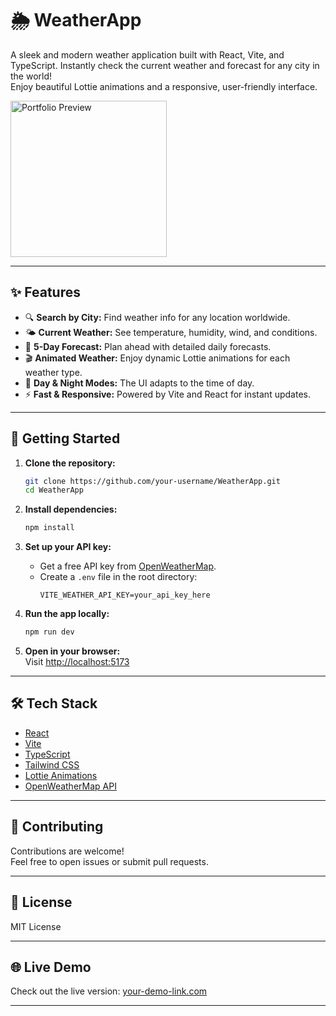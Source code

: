 # 🌦️ WeatherApp

A sleek and modern weather application built with React, Vite, and TypeScript. Instantly check the current weather and forecast for any city in the world!  
Enjoy beautiful Lottie animations and a responsive, user-friendly interface.

<img src="https://raw.githubusercontent.com/Piyush64-bit/Weather-App/master/public/screenreacording.gif" 
             alt="Portfolio Preview" 
             width="250"/>

---

## ✨ Features

- 🔍 **Search by City:** Find weather info for any location worldwide.
- 🌤️ **Current Weather:** See temperature, humidity, wind, and conditions.
- 📅 **5-Day Forecast:** Plan ahead with detailed daily forecasts.
- 🎬 **Animated Weather:** Enjoy dynamic Lottie animations for each weather type.
- 🌙 **Day & Night Modes:** The UI adapts to the time of day.
- ⚡ **Fast & Responsive:** Powered by Vite and React for instant updates.

---

## 🚀 Getting Started

1. **Clone the repository:**
   ```sh
   git clone https://github.com/your-username/WeatherApp.git
   cd WeatherApp
   ```

2. **Install dependencies:**
   ```sh
   npm install
   ```

3. **Set up your API key:**
   - Get a free API key from [OpenWeatherMap](https://openweathermap.org/api).
   - Create a `.env` file in the root directory:
     ```
     VITE_WEATHER_API_KEY=your_api_key_here
     ```

4. **Run the app locally:**
   ```sh
   npm run dev
   ```

5. **Open in your browser:**  
   Visit [http://localhost:5173](http://localhost:5173)

---

## 🛠️ Tech Stack

- [React](https://react.dev/)
- [Vite](https://vitejs.dev/)
- [TypeScript](https://www.typescriptlang.org/)
- [Tailwind CSS](https://tailwindcss.com/)
- [Lottie Animations](https://lottiefiles.com/)
- [OpenWeatherMap API](https://openweathermap.org/api)


---

## 🤝 Contributing

Contributions are welcome!  
Feel free to open issues or submit pull requests.

---

## 📄 License

MIT License

---

## 🌐 Live Demo

Check out the live version: [your-demo-link.com](https://your-demo-link.com)

---
